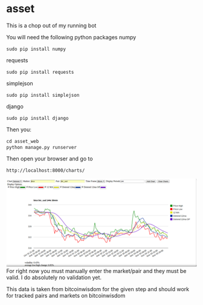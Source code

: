 asset
=====

This is a chop out of my running bot

You will need the following python packages
numpy
```
sudo pip install numpy
```

requests
```
sudo pip install requests
```

simplejson
```
sudo pip install simplejson
```

django
```
sudo pip install django
```



Then you:

```
cd asset_web
python manage.py runserver
```

Then open your browser and go to
```
http://localhost:8000/charts/
```

![Screenshot](/screenshot.png?raw=true "Screenshot")
For right now you must manually enter the market/pair and they must be valid. I do absolutely no validation yet.


This data is taken from bitcoinwisdom for the given step and should work for tracked pairs and markets on bitcoinwisdom
